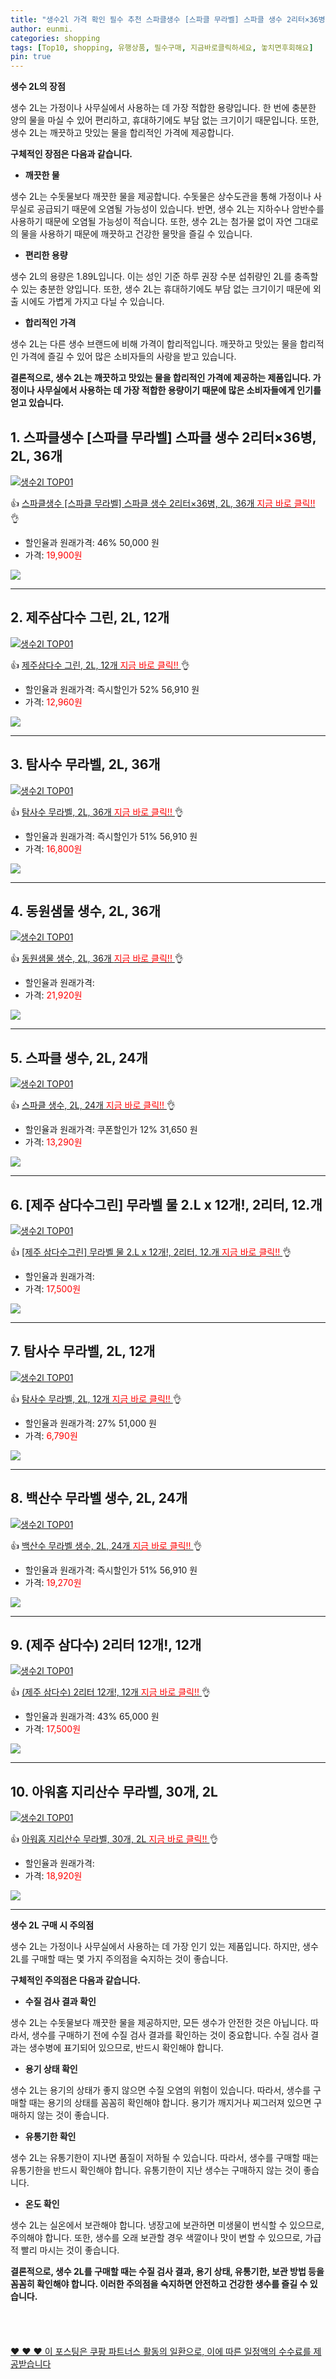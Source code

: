 ```yaml
---
title: "생수2l 가격 확인 필수 추천 스파클생수 [스파클 무라벨] 스파클 생수 2리터×36병, 2L, 36개 비교 장점 구매가이드"
author: eunmi.
categories: shopping
tags: [Top10, shopping, 유행상품, 필수구매, 지금바로클릭하세요, 놓치면후회해요]
pin: true
---
```

**생수 2L의 장점**

생수 2L는 가정이나 사무실에서 사용하는 데 가장 적합한 용량입니다. 한 번에 충분한 양의 물을 마실 수 있어 편리하고, 휴대하기에도 부담 없는 크기이기 때문입니다. 또한, 생수 2L는 깨끗하고 맛있는 물을 합리적인 가격에 제공합니다.

**구체적인 장점은 다음과 같습니다.**

* **깨끗한 물**

생수 2L는 수돗물보다 깨끗한 물을 제공합니다. 수돗물은 상수도관을 통해 가정이나 사무실로 공급되기 때문에 오염될 가능성이 있습니다. 반면, 생수 2L는 지하수나 암반수를 사용하기 때문에 오염될 가능성이 적습니다. 또한, 생수 2L는 첨가물 없이 자연 그대로의 물을 사용하기 때문에 깨끗하고 건강한 물맛을 즐길 수 있습니다.

* **편리한 용량**

생수 2L의 용량은 1.89L입니다. 이는 성인 기준 하루 권장 수분 섭취량인 2L를 충족할 수 있는 충분한 양입니다. 또한, 생수 2L는 휴대하기에도 부담 없는 크기이기 때문에 외출 시에도 가볍게 가지고 다닐 수 있습니다.

* **합리적인 가격**

생수 2L는 다른 생수 브랜드에 비해 가격이 합리적입니다. 깨끗하고 맛있는 물을 합리적인 가격에 즐길 수 있어 많은 소비자들의 사랑을 받고 있습니다.

**결론적으로, 생수 2L는 깨끗하고 맛있는 물을 합리적인 가격에 제공하는 제품입니다. 가정이나 사무실에서 사용하는 데 가장 적합한 용량이기 때문에 많은 소비자들에게 인기를 얻고 있습니다.**

   

## 1. 스파클생수 [스파클 무라벨] 스파클 생수 2리터×36병, 2L, 36개

[![생수2l TOP01](https://thumbnail8.coupangcdn.com/thumbnails/remote/230x230ex/image/vendor_inventory/33f8/e31511c32c264059954e594a095b336939ae2199c6ab3e92bb72742c5fad.jpg)](https://link.coupang.com/re/AFFSDP?lptag=AF3617701&subid=GithubCoopas&pageKey=6830320694&traceid=V0-153&itemId=18354584884&vendorItemId=83406358856)


👍 [스파클생수 [스파클 무라벨] 스파클 생수 2리터×36병, 2L, 36개 <font color=red> 지금 바로 클릭!! </font> ](https://link.coupang.com/re/AFFSDP?lptag=AF3617701&subid=GithubCoopas&pageKey=6830320694&traceid=V0-153&itemId=18354584884&vendorItemId=83406358856) 👌 


- 할인율과 원래가격: 46%  50,000   원
- 가격: <span style='color:red'>19,900원</span>

[![](/discount_price.png)](https://link.coupang.com/re/AFFSDP?lptag=AF3617701&subid=GithubCoopas&pageKey=6830320694&traceid=V0-153&itemId=18354584884&vendorItemId=83406358856)

---


   

## 2. 제주삼다수 그린, 2L, 12개

[![생수2l TOP01](https://thumbnail6.coupangcdn.com/thumbnails/remote/230x230ex/image/retail/images/1133397396339314-a0df41ca-a478-4d5b-9e62-ba95604fb572.jpg)](https://link.coupang.com/re/AFFSDP?lptag=AF3617701&subid=GithubCoopas&pageKey=7666070794&traceid=V0-153&itemId=16569434481&vendorItemId=86478559145)


👍 [제주삼다수 그린, 2L, 12개 <font color=red> 지금 바로 클릭!! </font> ](https://link.coupang.com/re/AFFSDP?lptag=AF3617701&subid=GithubCoopas&pageKey=7666070794&traceid=V0-153&itemId=16569434481&vendorItemId=86478559145) 👌 


- 할인율과 원래가격: 즉시할인가 52%  56,910   원
- 가격: <span style='color:red'>12,960원</span>

[![](/discount_price.png)](https://link.coupang.com/re/AFFSDP?lptag=AF3617701&subid=GithubCoopas&pageKey=7666070794&traceid=V0-153&itemId=16569434481&vendorItemId=86478559145)

---


   

## 3. 탐사수 무라벨, 2L, 36개

[![생수2l TOP01](https://thumbnail8.coupangcdn.com/thumbnails/remote/230x230ex/image/retail/images/7fdc380a-28bc-4fe0-aa77-2da295c6a73f2154884252425682791.png)](https://link.coupang.com/re/AFFSDP?lptag=AF3617701&subid=GithubCoopas&pageKey=5625704601&traceid=V0-153&itemId=19013169354&vendorItemId=86137789886)


👍 [탐사수 무라벨, 2L, 36개 <font color=red> 지금 바로 클릭!! </font> ](https://link.coupang.com/re/AFFSDP?lptag=AF3617701&subid=GithubCoopas&pageKey=5625704601&traceid=V0-153&itemId=19013169354&vendorItemId=86137789886) 👌 


- 할인율과 원래가격: 즉시할인가 51%  56,910   원
- 가격: <span style='color:red'>16,800원</span>

[![](/discount_price.png)](https://link.coupang.com/re/AFFSDP?lptag=AF3617701&subid=GithubCoopas&pageKey=5625704601&traceid=V0-153&itemId=19013169354&vendorItemId=86137789886)

---


   

## 4. 동원샘물 생수, 2L, 36개

[![생수2l TOP01](https://thumbnail6.coupangcdn.com/thumbnails/remote/230x230ex/image/retail/images/967277101502189-093b212e-6476-4261-8f72-2c42c91212ef.png)](https://link.coupang.com/re/AFFSDP?lptag=AF3617701&subid=GithubCoopas&pageKey=7403078905&traceid=V0-153&itemId=19847747661&vendorItemId=86949016464)


👍 [동원샘물 생수, 2L, 36개 <font color=red> 지금 바로 클릭!! </font> ](https://link.coupang.com/re/AFFSDP?lptag=AF3617701&subid=GithubCoopas&pageKey=7403078905&traceid=V0-153&itemId=19847747661&vendorItemId=86949016464) 👌 


- 할인율과 원래가격: 
- 가격: <span style='color:red'>21,920원</span>

[![](/discount_price.png)](https://link.coupang.com/re/AFFSDP?lptag=AF3617701&subid=GithubCoopas&pageKey=7403078905&traceid=V0-153&itemId=19847747661&vendorItemId=86949016464)

---


   

## 5. 스파클 생수, 2L, 24개

[![생수2l TOP01](https://thumbnail6.coupangcdn.com/thumbnails/remote/230x230ex/image/vendor_inventory/7c1b/8271ff5ba6e2634e3c8a9a728d7d79982a74418e0c7b850805392f4c398e.jpg)](https://link.coupang.com/re/AFFSDP?lptag=AF3617701&subid=GithubCoopas&pageKey=7660700696&traceid=V0-153&itemId=18241507184&vendorItemId=70286435633)


👍 [스파클 생수, 2L, 24개 <font color=red> 지금 바로 클릭!! </font> ](https://link.coupang.com/re/AFFSDP?lptag=AF3617701&subid=GithubCoopas&pageKey=7660700696&traceid=V0-153&itemId=18241507184&vendorItemId=70286435633) 👌 


- 할인율과 원래가격: 쿠폰할인가 12%  31,650   원
- 가격: <span style='color:red'>13,290원</span>

[![](/discount_price.png)](https://link.coupang.com/re/AFFSDP?lptag=AF3617701&subid=GithubCoopas&pageKey=7660700696&traceid=V0-153&itemId=18241507184&vendorItemId=70286435633)

---


   

## 6. [제주 삼다수그린] 무라벨 물 2.L x 12개!, 2리터, 12.개

[![생수2l TOP01](https://thumbnail10.coupangcdn.com/thumbnails/remote/230x230ex/image/vendor_inventory/c7a4/03cecc458035ee030742ae8275dc4511b5e969857355bee79f7d817cbd3c.jpg)](https://link.coupang.com/re/AFFSDP?lptag=AF3617701&subid=GithubCoopas&pageKey=7709295645&traceid=V0-153&itemId=20661145431&vendorItemId=83374368088)


👍 [[제주 삼다수그린] 무라벨 물 2.L x 12개!, 2리터, 12.개 <font color=red> 지금 바로 클릭!! </font> ](https://link.coupang.com/re/AFFSDP?lptag=AF3617701&subid=GithubCoopas&pageKey=7709295645&traceid=V0-153&itemId=20661145431&vendorItemId=83374368088) 👌 


- 할인율과 원래가격: 
- 가격: <span style='color:red'>17,500원</span>

[![](/discount_price.png)](https://link.coupang.com/re/AFFSDP?lptag=AF3617701&subid=GithubCoopas&pageKey=7709295645&traceid=V0-153&itemId=20661145431&vendorItemId=83374368088)

---


   

## 7. 탐사수 무라벨, 2L, 12개

[![생수2l TOP01](https://thumbnail8.coupangcdn.com/thumbnails/remote/230x230ex/image/retail/images/9202382952942280-70046ce8-e531-4184-a2dd-2fb93116dd57.jpg)](https://link.coupang.com/re/AFFSDP?lptag=AF3617701&subid=GithubCoopas&pageKey=5625704601&traceid=V0-153&itemId=9133866800&vendorItemId=79544780507)


👍 [탐사수 무라벨, 2L, 12개 <font color=red> 지금 바로 클릭!! </font> ](https://link.coupang.com/re/AFFSDP?lptag=AF3617701&subid=GithubCoopas&pageKey=5625704601&traceid=V0-153&itemId=9133866800&vendorItemId=79544780507) 👌 


- 할인율과 원래가격: 27%  51,000   원
- 가격: <span style='color:red'>6,790원</span>

[![](/discount_price.png)](https://link.coupang.com/re/AFFSDP?lptag=AF3617701&subid=GithubCoopas&pageKey=5625704601&traceid=V0-153&itemId=9133866800&vendorItemId=79544780507)

---


   

## 8. 백산수 무라벨 생수, 2L, 24개

[![생수2l TOP01](https://thumbnail8.coupangcdn.com/thumbnails/remote/230x230ex/image/retail/images/3570445572554842-f7dd1a75-a113-4f84-b85d-3084249b223e.jpg)](https://link.coupang.com/re/AFFSDP?lptag=AF3617701&subid=GithubCoopas&pageKey=6393352093&traceid=V0-153&itemId=18924166493&vendorItemId=86494111210)


👍 [백산수 무라벨 생수, 2L, 24개 <font color=red> 지금 바로 클릭!! </font> ](https://link.coupang.com/re/AFFSDP?lptag=AF3617701&subid=GithubCoopas&pageKey=6393352093&traceid=V0-153&itemId=18924166493&vendorItemId=86494111210) 👌 


- 할인율과 원래가격: 즉시할인가 51%  56,910   원
- 가격: <span style='color:red'>19,270원</span>

[![](/discount_price.png)](https://link.coupang.com/re/AFFSDP?lptag=AF3617701&subid=GithubCoopas&pageKey=6393352093&traceid=V0-153&itemId=18924166493&vendorItemId=86494111210)

---


   

## 9. (제주 삼다수) 2리터 12개!, 12개

[![생수2l TOP01](https://thumbnail9.coupangcdn.com/thumbnails/remote/230x230ex/image/vendor_inventory/d0e5/2c9e814aa63970fb265e95540ac73580e46511011c168d34e35334a091e4.jpg)](https://link.coupang.com/re/AFFSDP?lptag=AF3617701&subid=GithubCoopas&pageKey=7709201959&traceid=V0-153&itemId=20660548810&vendorItemId=76920665905)


👍 [(제주 삼다수) 2리터 12개!, 12개 <font color=red> 지금 바로 클릭!! </font> ](https://link.coupang.com/re/AFFSDP?lptag=AF3617701&subid=GithubCoopas&pageKey=7709201959&traceid=V0-153&itemId=20660548810&vendorItemId=76920665905) 👌 


- 할인율과 원래가격: 43%  65,000   원
- 가격: <span style='color:red'>17,500원</span>

[![](/discount_price.png)](https://link.coupang.com/re/AFFSDP?lptag=AF3617701&subid=GithubCoopas&pageKey=7709201959&traceid=V0-153&itemId=20660548810&vendorItemId=76920665905)

---


   

## 10. 아워홈 지리산수 무라벨, 30개, 2L

[![생수2l TOP01](https://thumbnail9.coupangcdn.com/thumbnails/remote/230x230ex/image/retail/images/acd1fc61-21ad-47c7-8ade-57bcbf74787c1846202314173803808.png)](https://link.coupang.com/re/AFFSDP?lptag=AF3617701&subid=GithubCoopas&pageKey=6673761816&traceid=V0-153&itemId=13491471362&vendorItemId=86495568474)


👍 [아워홈 지리산수 무라벨, 30개, 2L <font color=red> 지금 바로 클릭!! </font> ](https://link.coupang.com/re/AFFSDP?lptag=AF3617701&subid=GithubCoopas&pageKey=6673761816&traceid=V0-153&itemId=13491471362&vendorItemId=86495568474) 👌 


- 할인율과 원래가격: 
- 가격: <span style='color:red'>18,920원</span>

[![](/discount_price.png)](https://link.coupang.com/re/AFFSDP?lptag=AF3617701&subid=GithubCoopas&pageKey=6673761816&traceid=V0-153&itemId=13491471362&vendorItemId=86495568474)

---
**생수 2L 구매 시 주의점**

생수 2L는 가정이나 사무실에서 사용하는 데 가장 인기 있는 제품입니다. 하지만, 생수 2L를 구매할 때는 몇 가지 주의점을 숙지하는 것이 좋습니다.

**구체적인 주의점은 다음과 같습니다.**

* **수질 검사 결과 확인**

생수 2L는 수돗물보다 깨끗한 물을 제공하지만, 모든 생수가 안전한 것은 아닙니다. 따라서, 생수를 구매하기 전에 수질 검사 결과를 확인하는 것이 중요합니다. 수질 검사 결과는 생수병에 표기되어 있으므로, 반드시 확인해야 합니다.

* **용기 상태 확인**

생수 2L는 용기의 상태가 좋지 않으면 수질 오염의 위험이 있습니다. 따라서, 생수를 구매할 때는 용기의 상태를 꼼꼼히 확인해야 합니다. 용기가 깨지거나 찌그러져 있으면 구매하지 않는 것이 좋습니다.

* **유통기한 확인**

생수 2L는 유통기한이 지나면 품질이 저하될 수 있습니다. 따라서, 생수를 구매할 때는 유통기한을 반드시 확인해야 합니다. 유통기한이 지난 생수는 구매하지 않는 것이 좋습니다.

* **온도 확인**

생수 2L는 실온에서 보관해야 합니다. 냉장고에 보관하면 미생물이 번식할 수 있으므로, 주의해야 합니다. 또한, 생수를 오래 보관할 경우 색깔이나 맛이 변할 수 있으므로, 가급적 빨리 마시는 것이 좋습니다.

**결론적으로, 생수 2L를 구매할 때는 수질 검사 결과, 용기 상태, 유통기한, 보관 방법 등을 꼼꼼히 확인해야 합니다. 이러한 주의점을 숙지하면 안전하고 건강한 생수를 즐길 수 있습니다.**<br><br><br><br><br> [ ❤ ❤ ❤ 이 포스팅은 쿠팡 파트너스 활동의 일환으로, 이에 따른 일정액의 수수료를 제공받습니다](https://link.coupang.com/a/bcEFyh)
